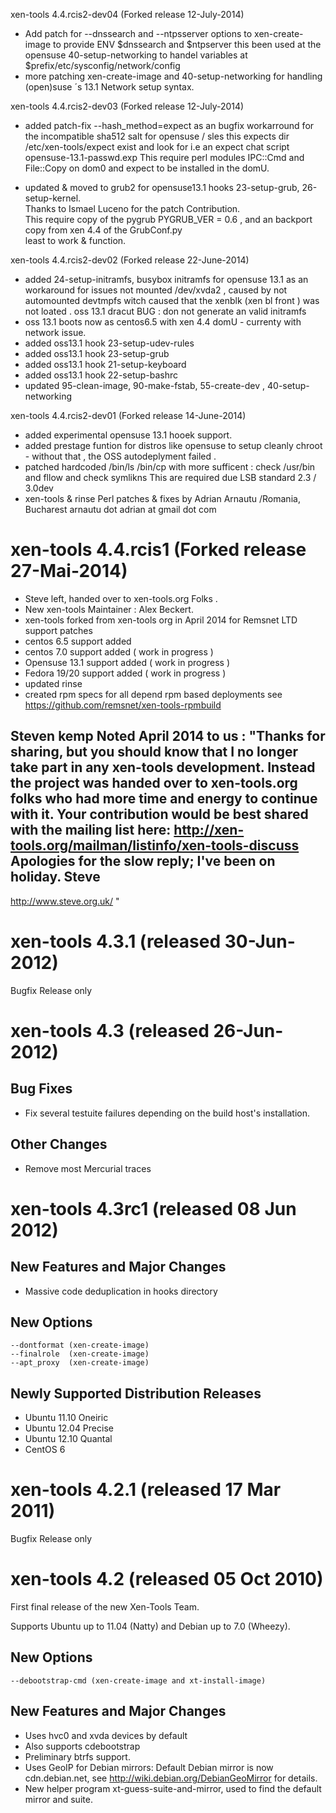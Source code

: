 xen-tools 4.4.rcis2-dev04 (Forked release  12-July-2014)
- Add patch for --dnssearch and --ntpsserver options to xen-create-image to provide ENV $dnssearch and $ntpserver
  this been used at the opensuse 40-setup-networking to handel variables at $prefix/etc/sysconfig/network/config
- more patching xen-create-image and 40-setup-networking for handling (open)suse ´s 13.1 Network setup syntax.

xen-tools 4.4.rcis2-dev03 (Forked release  12-July-2014)
- added  patch-fix --hash_method=expect as an bugfix workarround for the incompatible sha512 salt for opensuse / sles
  this expects  dir  /etc/xen-tools/expect exist and look for i.e an expect chat script opensuse-13.1-passwd.exp 
  This require perl modules  IPC::Cmd  and File::Copy on dom0 and expect to be installed in the domU.

- updated & moved to grub2  for opensuse13.1 hooks 23-setup-grub, 26-setup-kernel. <br>
  Thanks to Ismael Luceno for the patch Contribution.<br>
  This require copy of the pygrub  PYGRUB_VER = 0.6 , and an backport copy from xen 4.4 of the GrubConf.py <br>
  least to work & function.

xen-tools 4.4.rcis2-dev02 (Forked release  22-June-2014)
- added 24-setup-initramfs,
  busybox initramfs for opensuse 13.1 as an workaround for issues not mounted /dev/xvda2 , 
   caused by not automounted devtmpfs witch caused that the xenblk (xen bl front ) was not loated .
  oss 13.1 dracut BUG : don not generate an valid initramfs 
- oss 13.1 boots now  as centos6.5 with xen 4.4 domU - currenty with network issue.
- added oss13.1 hook 23-setup-udev-rules
- added oss13.1 hook 23-setup-grub 
- added oss13.1 hook 21-setup-keyboard
- added oss13.1 hook 22-setup-bashrc
- updated 95-clean-image, 90-make-fstab, 55-create-dev , 40-setup-networking

xen-tools 4.4.rcis2-dev01 (Forked release  14-June-2014)
- added experimental opensuse 13.1 hooek support.
- added prestage funtion for distros like opensuse to setup cleanly chroot - without  that  , the OSS autodeplyment failed .
- patched hardcoded /bin/ls /bin/cp with more sufficent : check /usr/bin and fllow and check symlikns
  This are required due LSB standard 2.3 / 3.0dev
- xen-tools & rinse Perl patches & fixes by Adrian Arnautu /Romania, Bucharest   arnautu dot adrian at gmail dot com

xen-tools 4.4.rcis1 (Forked release  27-Mai-2014)
======================================
 - Steve left, handed over to xen-tools.org Folks .
 - New xen-tools Maintainer : Alex Beckert.
 - xen-tools forked from xen-tools org in April 2014 for Remsnet LTD support patches 
 - centos 6.5 support added
 - centos 7.0 support added ( work in progress )
 - Opensuse 13.1 support added ( work in progress )
 - Fedora 19/20 support added ( work in progress )
 - updated rinse 
 - created rpm specs  for all depend rpm based deployments see https://github.com/remsnet/xen-tools-rpmbuild 

 Steven kemp Noted April 2014 to us :
 "Thanks for sharing, but you should know that I no longer take
  part in any xen-tools development. Instead the project was
  handed over to xen-tools.org folks who had more time and energy to continue  with it.
  Your contribution would be best shared with the mailing list here:
  http://xen-tools.org/mailman/listinfo/xen-tools-discuss
  Apologies for the slow reply; I've been on holiday.
  Steve
  -- 
  http://www.steve.org.uk/ "


xen-tools 4.3.1 (released 30-Jun-2012)
======================================

Bugfix Release only


xen-tools 4.3 (released 26-Jun-2012)
====================================

Bug Fixes
---------

* Fix several testuite failures depending on the build host's
  installation.

Other Changes
-------------

* Remove most Mercurial traces


xen-tools 4.3rc1 (released 08 Jun 2012)
=======================================

New Features and Major Changes
------------------------------

* Massive code deduplication in hooks directory

New Options
-----------

    --dontformat (xen-create-image)
    --finalrole  (xen-create-image)
    --apt_proxy  (xen-create-image)

Newly Supported Distribution Releases
-------------------------------------

* Ubuntu 11.10 Oneiric
* Ubuntu 12.04 Precise
* Ubuntu 12.10 Quantal
* CentOS 6


xen-tools 4.2.1 (released 17 Mar 2011)
======================================

Bugfix Release only


xen-tools 4.2 (released 05 Oct 2010)
====================================

First final release of the new Xen-Tools Team.

Supports Ubuntu up to 11.04 (Natty) and Debian up to 7.0 (Wheezy).


New Options
-----------

    --debootstrap-cmd (xen-create-image and xt-install-image)

New Features and Major Changes
------------------------------

* Uses hvc0 and xvda devices by default
* Also supports cdebootstrap
* Preliminary btrfs support.
* Uses GeoIP for Debian mirrors: Default Debian mirror is now
  cdn.debian.net, see http://wiki.debian.org/DebianGeoMirror for
  details.
* New helper program xt-guess-suite-and-mirror, used to find the
  default mirror and suite.
